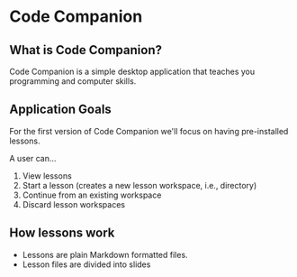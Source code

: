 # Code Companion

## What is Code Companion?

Code Companion is a simple desktop application that teaches you programming and computer skills.

## Application Goals

For the first version of Code Companion we'll focus on having pre-installed lessons.

A user can...

1. View lessons
2. Start a lesson (creates a new lesson workspace, i.e., directory)
3. Continue from an existing workspace
4. Discard lesson workspaces

## How lessons work

- Lessons are plain Markdown formatted files.
- Lesson files are divided into slides

##

